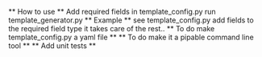 ** How to use **
Add required fields in template_config.py
run template_generator.py
** Example **
see template_config.py add fields to the required field type
it takes care of the rest..
** To do make template_config.py a yaml file **
** To do make it a pipable  command line tool **
** Add unit tests **
